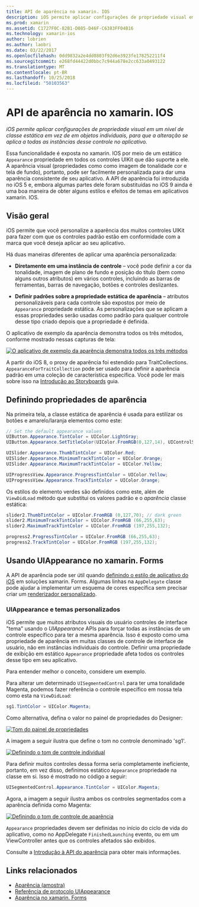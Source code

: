 ```yaml
---
title: API de aparência no xamarin. IOS
description: iOS permite aplicar configurações de propriedade visual em um nível de classe estática em vez de em objetos individuais, para que a alteração se aplica a todas as instâncias desse controle no aplicativo.
ms.prod: xamarin
ms.assetid: C1727F0C-82B1-D085-D46F-C6383FF04B16
ms.technology: xamarin-ios
author: lobrien
ms.author: laobri
ms.date: 03/22/2017
ms.openlocfilehash: 0dd9832a2e4dd0803f92d6e3923fe178252211f4
ms.sourcegitcommit: e268fd44422d0bbc7c944a678e2cc633a0493122
ms.translationtype: MT
ms.contentlocale: pt-BR
ms.lasthandoff: 10/25/2018
ms.locfileid: "50103563"
---
```

# <a name="appearance-api-in-xamarinios"></a>API de aparência no xamarin. IOS

_iOS permite aplicar configurações de propriedade visual em um nível de classe estática em vez de em objetos individuais, para que a alteração se aplica a todas as instâncias desse controle no aplicativo._

Essa funcionalidade é exposta no xamarin. IOS por meio de um estático `Appearance` propriedade em todos os controles UIKit que dão suporte a ele. A aparência visual (propriedades como como imagem de tonalidade cor e tela de fundo), portanto, pode ser facilmente personalizada para dar uma aparência consistente de seu aplicativo. A API de aparência foi introduzida no iOS 5 e, embora algumas partes dele foram substituídas no iOS 9 ainda é uma boa maneira de obter alguns estilos e efeitos de temas em aplicativos xamarin. IOS.

## <a name="overview"></a>Visão geral

iOS permite que você personalize a aparência dos muitos controles UIKit para fazer com que os controles padrão estão em conformidade com a marca que você deseja aplicar ao seu aplicativo.

Há duas maneiras diferentes de aplicar uma aparência personalizada:

- **Diretamente em uma instância de controle** – você pode definir a cor da tonalidade, imagem de plano de fundo e posição do título (bem como alguns outros atributos) em vários controles, incluindo as barras de ferramentas, barras de navegação, botões e controles deslizantes.

- **Definir padrões sobre a propriedade estática de aparência** – atributos personalizáveis para cada controle são expostos por meio de `Appearance` propriedade estática. As personalizações que se aplicam a essas propriedades serão usadas como padrão para qualquer controle desse tipo criado depois que a propriedade é definida.

O aplicativo de exemplo da aparência demonstra todos os três métodos, conforme mostrado nessas capturas de tela:

 [![](introduction-to-the-appearance-api-images/appearance01.png "O aplicativo de exemplo da aparência demonstra todos os três métodos")](introduction-to-the-appearance-api-images/appearance01.png#lightbox)

A partir do iOS 8, o proxy de aparência foi estendido para TraitCollections.
 `AppearanceForTraitCollection` pode ser usado para definir a aparência padrão em uma coleção de característica específica. Você pode ler mais sobre isso na [Introdução ao Storyboards](~/ios/user-interface/storyboards/unified-storyboards.md) guia.


## <a name="setting-appearance-properties"></a>Definindo propriedades de aparência

Na primeira tela, a classe estática de aparência é usada para estilizar os botões e amarelo/laranja elementos como este:

```csharp
// Set the default appearance values
UIButton.Appearance.TintColor = UIColor.LightGray;
UIButton.Appearance.SetTitleColor(UIColor.FromRGB(0,127,14), UIControlState.Normal);

UISlider.Appearance.ThumbTintColor = UIColor.Red;
UISlider.Appearance.MinimumTrackTintColor = UIColor.Orange;
UISlider.Appearance.MaximumTrackTintColor = UIColor.Yellow;

UIProgressView.Appearance.ProgressTintColor = UIColor.Yellow;
UIProgressView.Appearance.TrackTintColor = UIColor.Orange;
```

Os estilos do elemento verdes são definidos como este, além de `ViewDidLoad` método que substitui os valores padrão e o *aparência* classe estática:

```csharp
slider2.ThumbTintColor = UIColor.FromRGB (0,127,70); // dark green
slider2.MinimumTrackTintColor = UIColor.FromRGB (66,255,63);
slider2.MaximumTrackTintColor = UIColor.FromRGB (197,255,132);
```

```csharp
progress2.ProgressTintColor = UIColor.FromRGB (66,255,63);
progress2.TrackTintColor = UIColor.FromRGB (197,255,132);
```

## <a name="using-uiappearance-in-xamarinforms"></a>Usando UIAppearance no xamarin. Forms

A API de aparência pode ser útil quando [definindo o estilo de aplicativo do iOS](~/xamarin-forms/platform/ios/theme.md#uiappearance) em soluções xamarin. Forms. Algumas linhas na `AppDelegate` classe pode ajudar a implementar um esquema de cores específica sem precisar criar um [renderizador personalizado](~/xamarin-forms/app-fundamentals/custom-renderer/index.md).


### <a name="custom-themes-and-uiappearance"></a>UIAppearance e temas personalizados

iOS permite que muitos atributos visuais do usuário controles de interface "tema" usando o *UIAppearance* APIs para forçar todas as instâncias de um controle específico para ter a mesma aparência. Isso é exposto como uma propriedade de aparência em muitas classes de controle de interface de usuário, não em instâncias individuais do controle. Definir uma propriedade de exibição em estático `Appearance` propriedade afeta todos os controles desse tipo em seu aplicativo.

Para entender melhor o conceito, considere um exemplo.

Para alterar um determinado `UISegmentedControl` para ter uma tonalidade Magenta, podemos fazer referência o controle específico em nossa tela como esta na `ViewDidLoad`:

```csharp
sg1.TintColor = UIColor.Magenta;
```

Como alternativa, defina o valor no painel de propriedades do Designer: 

[![](introduction-to-the-appearance-api-images/propertiespadtint.png "Tom do painel de propriedades")](introduction-to-the-appearance-api-images/propertiespadtint.png#lightbox)

A imagem a seguir ilustra que define o tom no controle denominado 'sg1'.

 [![](introduction-to-the-appearance-api-images/image53.png "Definindo o tom de controle individual")](introduction-to-the-appearance-api-images/image53.png#lightbox)

Para definir muitos controles dessa forma seria completamente ineficiente, portanto, em vez disso, definimos estático `Appearance` propriedade na classe em si. Isso é mostrado no código a seguir:

```csharp
UISegmentedControl.Appearance.TintColor = UIColor.Magenta;
```

Agora, a imagem a seguir ilustra ambos os controles segmentados com a aparência definida como Magenta:

 [![](introduction-to-the-appearance-api-images/image54.png "Definindo o tom de controle de aparência")](introduction-to-the-appearance-api-images/image54.png#lightbox)

`Appearance` propriedades devem ser definidas no início do ciclo de vida do aplicativo, como no AppDelegate `FinishedLaunching` evento, ou em um ViewController antes que os controles afetados são exibidos.


Consulte a [Introdução à API do aparência](~/ios/user-interface/ios-ui/introduction-to-the-appearance-api.md) para obter mais informações.


## <a name="related-links"></a>Links relacionados

- [Aparência (amostra)](https://developer.xamarin.com/samples/monotouch/IntroToAppearance/)
- [Referência de protocolo UIAppearance](https://developer.apple.com/library/ios/documentation/UIKit/Reference/UIAppearance_Protocol/)
- [Aparência no xamarin. Forms](~/xamarin-forms/platform/ios/theme.md#uiappearance)
